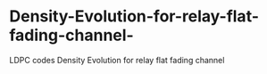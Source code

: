 # Density-Evolution-for-relay-flat-fading-channel-
LDPC codes Density Evolution for relay flat fading channel 
